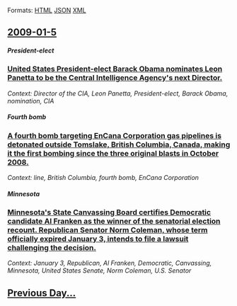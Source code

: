 
Formats: [HTML](2009/01/5/index.html)  [JSON](2009/01/5/index.json)  [XML](2009/01/5/index.xml)  

## [2009-01-5](/news/2009/01/5/index.md)

##### President-elect
### [ United States President-elect Barack Obama nominates Leon Panetta to be the Central Intelligence Agency's next Director. ](/news/2009/01/5/united-states-president-elect-barack-obama-nominates-leon-panetta-to-be-the-central-intelligence-agency-s-next-director.md)
_Context: Director of the CIA, Leon Panetta, President-elect, Barack Obama, nomination, CIA_

##### Fourth bomb
### [ A fourth bomb targeting EnCana Corporation gas pipelines is detonated outside Tomslake, British Columbia, Canada, making it the first bombing since the three original blasts in October 2008. ](/news/2009/01/5/a-fourth-bomb-targeting-encana-corporation-gas-pipelines-is-detonated-outside-tomslake-british-columbia-canada-making-it-the-first-bombi.md)
_Context: line, British Columbia, fourth bomb, EnCana Corporation_

##### Minnesota
### [ Minnesota's State Canvassing Board certifies Democratic candidate Al Franken as the winner of the senatorial election recount. Republican Senator Norm Coleman, whose term officially expired January 3, intends to file a lawsuit challenging the decision. ](/news/2009/01/5/minnesota-s-state-canvassing-board-certifies-democratic-candidate-al-franken-as-the-winner-of-the-senatorial-election-recount-republican-s.md)
_Context: January 3, Republican, Al Franken, Democratic, Canvassing, Minnesota, United States Senate, Norm Coleman, U.S. Senator_

## [Previous Day...](/news/2009/01/4/index.md)

